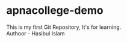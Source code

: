 # apnacollege-demo
This is my first Git Repository, It's for learning.
</br>
Authoor - Hasibul Islam
